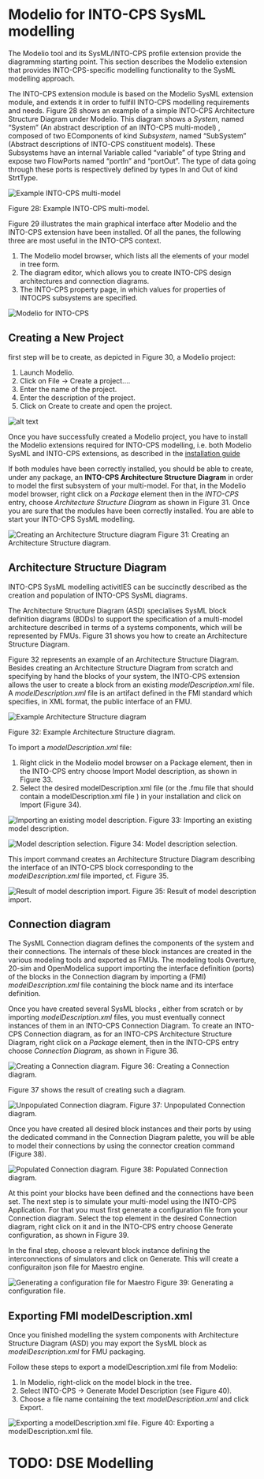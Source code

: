 # Modelio for INTO-CPS SysML modelling

The Modelio tool and its SysML/INTO-CPS
profile extension provide the diagramming starting point. This section describes the Modelio extension that provides INTO-CPS-specific modelling
functionality to the SysML modelling approach.

The INTO-CPS extension module is based on the Modelio SysML extension
module, and extends it in order to fulfill INTO-CPS modelling requirements
and needs. Figure 28 shows an example of a simple INTO-CPS Architecture
Structure Diagram under Modelio. This diagram shows a _System_, named
“System” (An abstract description of an INTO-CPS multi-model)
, composed of two EComponents of kind _Subsystem_, named “SubSystem” (Abstract descriptions of INTO-CPS constituent models). These Subsystems have an internal Variable called “variable” of type String and expose two FlowPorts named “portIn” and “portOut”. The
type of data going through these ports is respectively defined by types In and Out of kind StrtType.

![Example INTO-CPS multi-model](img/ug28_multimodel.png)

Figure 28: Example INTO-CPS multi-model.

Figure 29 illustrates the main graphical interface after Modelio and the
INTO-CPS extension have been installed. Of all the panes, the following
three are most useful in the INTO-CPS context.

1. The Modelio model browser, which lists all the elements of your model in tree form.
2. The diagram editor, which allows you to create INTO-CPS design architectures and connection diagrams.
3. The INTO-CPS property page, in which values for properties of INTOCPS subsystems are specified.

![Modelio for INTO-CPS](img/ug29_modeliogui.png)


## Creating a New Project

first step will be to create, as depicted in Figure 30, a Modelio project:
1. Launch Modelio.
2. Click on File → Create a project....
3. Enter the name of the project.
4. Enter the description of the project.
6. Click on Create to create and open the project.


![alt text](img/ug30_newproject.png)

Once you have successfully created a Modelio project, you have to install the Modelio extensions required for INTO-CPS modelling, i.e. both Modelio SysML and INTO-CPS extensions, as described in the [installation guide](Installation.md)

If both modules have been correctly installed, you should be able to create,
under any package, an **INTO-CPS Architecture Structure Diagram** in order
to model the first subsystem of your multi-model. For that, in the Modelio
model browser, right click on a _Package_ element then in the _INTO-CPS_
entry, choose _Architecture Structure Diagram_ as shown in Figure 31. Once
you are sure that the modules have been correctly installed. You are able to
start your INTO-CPS SysML modelling.

![Creating an Architecture Structure diagram](img/ug31_archi_struct_dia.png)
Figure 31: Creating an Architecture Structure diagram.

##  Architecture Structure Diagram

INTO-CPS SysML modelling activitIES can be succinctly described as the creation and population of INTO-CPS SysML diagrams.

The Architecture Structure Diagram (ASD) specialises SysML block definition diagrams (BDDs) to support the specification of a multi-model architecture described in terms of a systems components, which will be represented by FMUs.  Figure 31 shows you how to create an Architecture Structure Diagram. 

Figure 32 represents an example of an Architecture Structure Diagram. Besides creating an Architecture Structure Diagram from scratch and specifying by hand the blocks of your system, the INTO-CPS extension allows the user to create a block from an existing _modelDescription.xml_ file. A _modelDescription.xml_ file is an artifact defined in the FMI standard which specifies, in XML format, the public interface of an FMU. 

![Example Architecture Structure diagram](img/ug32_ex_archi_dia.png)

Figure 32: Example Architecture Structure diagram.

To import a _modelDescription.xml_ file:
1. Right click in the Modelio model browser on a Package element, then in the INTO-CPS entry choose Import Model description, as shown in Figure 33.
2. Select the desired modelDescription.xml file (or the .fmu file that should contain a modelDescription.xml file ) in your installation and click on Import (Figure 34).

![Importing an existing model description.](img/ug33_import.png)
Figure 33: Importing an existing model description.

![Model description selection.](img/ug34_modeldesc.png)
Figure 34: Model description selection.

This import command creates an Architecture Structure Diagram describing
the interface of an INTO-CPS block corresponding to the _modelDescription.xml_ file imported, cf. Figure 35. 

![Result of model description import.](img/ug35_res_model_import.png)
Figure 35: Result of model description import.


## Connection diagram
The SysML Connection diagram defines the components of the system and their connections. The internals of these block instances are created in the various modeling tools and exported as FMUs. The modeling tools Overture, 20-sim and OpenModelica support importing the interface definition (ports) of the blocks in the Connection diagram by importing a (FMI) _modelDescription.xml_ file containing the block name and its interface definition.

Once you have created several SysML blocks , either from scratch or by importing _modelDescription.xml_ files, you must eventually connect instances of them in an INTO-CPS Connection Diagram. To create an INTO-CPS Connection diagram, as for an INTO-CPS Architecture Structure Diagram, right click on a _Package_ element, then in the INTO-CPS entry choose _Connection Diagram_, as shown in Figure 36.

![ Creating a Connection diagram.](img/ug36_new_connection_dia.png)
Figure 36: Creating a Connection diagram.




Figure 37 shows the result of creating such a diagram.

![Unpopulated Connection diagram.](img/ug37_empty_connection_dia.png)
Figure 37: Unpopulated Connection diagram.

Once you have created all desired block instances and their ports by using the dedicated command in
the Connection Diagram palette, you will be able to model their connections
by using the connector creation command (Figure 38).

![Populated Connection diagram.](img/ug38_full_connection_dia.png)
Figure 38: Populated Connection diagram.


At this point your blocks have been defined and the connections have been set. The next step is
to simulate your multi-model using the INTO-CPS Application. For that you
must first generate a configuration file from your Connection diagram. Select
the top element in the desired Connection diagram, right click on it and in
the INTO-CPS entry choose Generate configuration, as shown in Figure 39.

In the final step, choose a relevant block instance defining the interconnections of simulators and click on Generate. This will create a configuraiton json file for Maestro engine.

![Generating a configuration file for Maestro](img/ug39_gen_config.png)
Figure 39: Generating a configuration file.

## Exporting FMI modelDescription.xml

Once you finished modelling the system components with Architecture Structure Diagram (ASD) you may export the SysML block as _modelDescription.xml_ for FMU packaging.

Follow these steps to export a modelDescription.xml file from Modelio:
1. In Modelio, right-click on the model block in the tree.
2. Select INTO-CPS → Generate Model Description (see Figure 40).
3. Choose a file name containing the text _modelDescription.xml_ and click Export.

![Exporting a modelDescription.xml file.](img/ug40_export_model.png)
Figure 40: Exporting a modelDescription.xml file.

# TODO: DSE Modelling


